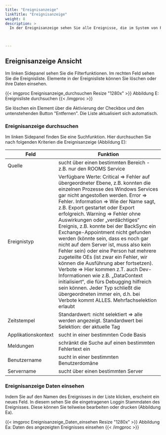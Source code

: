 ```yaml
---
title: "Ereignisanzeige"
linkTitle: "Ereignisanzeige"
weight: 8
description: >
  In der Ereignisanzeige sehen Sie alle Ereignisse, die im System von Rooms vorgefallen sind. Beispiele hierzu sind Error Anzeigen oder Warnungen.  
 


---
```

## Ereignisanzeige Ansicht
Im linken Sidepanel sehen Sie die Filterfunktionen. Im rechten Feld sehen Sie die Ereignisliste. Elemente in der Ereignisliste können Sie löschen oder ihre Daten einsehen. 

{{< imgproc Ereignisanzeige_durchsuchen Resize "1280x" >}}
Abbildung E: Ereignisliste durchsuchen
{{< /imgproc >}}

Sie löschen ein Element über die Aktivierung der Checkbox und den untenstehenden Button "Entfernen". Die Liste aktualisiert sich automatisch.

### Ereignisanzeige durchsuchen
Im linken Sidepanel finden Sie eine Suchfunktion. Hier durchsuchen Sie nach folgenden Kriterien die Ereignisanzeige (Abbildung E): 


| Feld         | Funktion         | 
| ------------- |-------------  | 
| Quelle         | sucht über einen bestimmten Bereich - z.B. nur den ROOMS Service | 
| Ereignistyp   | Verfügbare Werte: Critical => Fehler auf übergeordneter Ebene, z.B. konnten die einzelnen Prozesse des Windows Services gar nicht angestoßen werden. Error => Fehler. Information => Wie der Name sagt, z.B. Export gestartet oder Export erfolgreich. Warning => Fehler ohne Auswirkungen oder „verdächtiges“ Ereignis, z.B. konnte bei der BackSync ein Exchange-Appointment nicht gefunden werden (könnte sein, dass es noch gar nicht auf dem Server ist, muss also kein Fehler sein) oder eine Person hat mehrere zugeteilte OEs (ist zwar ein Fehler, wir können die Ausführung aber fortsetzen). Verbote => Hier kommen z.T. auch Dev-Informationen wie z.B. „DataContext initialisiert“, die fürs Debugging hilfreich sein können. Jeder Typ schließt die übergeordneten immer ein, d.h. bei Verbote kommt ALLES. Mehrfachselektion erlaubt     | 
| Zeitstempel  | Standardwert: nicht selektiert => alle werden angezeigt. Standardwert bei Selektion: der aktuelle Tag   | 
| Applikationskontext    |  sucht in einer bestimmten Code Basis    | 
| Meldungen   | schränkt die Suche auf einen bestimmten Fehlertext ein     | 
| Benutzername   | sucht in einer bestimmten Benutzerdomäne     | 
| Servername   | sucht über einen bestimmten Server     | 

### Ereignisanzeige Daten einsehen 
Indem Sie auf den Namen des Ereignisses in der Liste klicken, erscheint ein neues Feld. In diesem sehen Sie die eingetragenen Loggin Stammdaten des Ereignisses. Diese können Sie teilweise bearbeiten oder drucken (Abbildung Ea).

{{< imgproc Ereignisanzeige_Daten_einsehen Resize "1280x" >}}
Abbildung Ea: Daten des angezeigten Ereignisses einsehen
{{< /imgproc >}}



